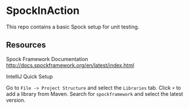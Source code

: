 # SpockInAction #

This repo contains a basic Spock setup for unit testing.

## Resources ##

Spock Framework Documentation
http://docs.spockframework.org/en/latest/index.html

IntelliJ Quick Setup

Go to `File -> Project Structure` and select the `Libraries` tab. 
Click `+` to add a library from Maven. Search for `spockframework`
and select the latest version.

